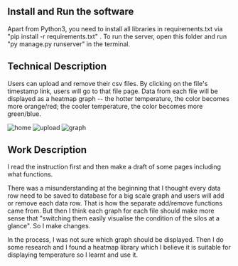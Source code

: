 ## Install and Run the software

Apart from Python3, you need to install all libraries in requirements.txt via "pip install -r requirements.txt" . To run the server, open this folder and run "py manage.py runserver" in the terminal.

## Technical Description

Users can upload and remove their csv files. By clicking on the file's timestamp link, users will go to that file page. Data from each file will be displayed as a heatmap graph -- the hotter temperature, the color becomes more orange/red; the cooler temperature, the color becomes more green/blue.

![home](https://user-images.githubusercontent.com/68764665/130045827-07671b79-2f5a-4db4-b629-299ba937fd49.png)
![upload](https://user-images.githubusercontent.com/68764665/129976202-96f96693-daf4-45b7-9c8c-25a10c9763aa.png)
![graph](https://user-images.githubusercontent.com/68764665/129976272-1decaade-6dcd-43ac-b7c9-ff20d302f151.png)

## Work Description

I read the instruction first and then make a draft of some pages including what functions.

There was a misunderstanding at the beginning that I thought every data row need to be saved to database for a big scale graph and users will add or remove each data row. That is how the separate add/remove functions came from. But then I think each graph for each file should make more sense that "switching them easily visualise the
condition of the silos at a glance". So I make changes.

In the process, I was not sure which graph should be displayed. Then I do some research and I found a heatmap library which I believe it is suitable for displaying temperature so I learnt and use it.
